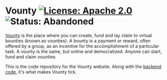 # Vounty [![License: Apache 2.0](https://img.shields.io/badge/License-Apache%202.0-yellow)](https://opensource.org/licenses/Apache-2.0) ![Status: Abandoned](https://img.shields.io/badge/Status-Abandoned-red.svg)

[Vounty](https://vounty.io/) is the place where you can create, fund and lay claim to virtual bounties (known as vounties). A bounty is a payment or reward, often offered by a group, as an incentive for the accomplishment of a particular task. A vounty is the same, but online and democratized. Anyone can start, fund and claim vounties.

This is the code repository for the Vounty website. Along with the [backend code](https://github.com/Eddydpyl/vounty_backend), it's what makes Vounty tick.
